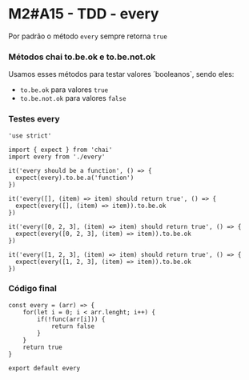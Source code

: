 # M2#A15 - TDD - every
Por padrão o método `every` sempre retorna `true`

### Métodos chai to.be.ok e to.be.not.ok

Usamos esses métodos para testar valores ´booleanos`, sendo eles:

- `to.be.ok` para valores `true`
- `to.be.not.ok` para valores `false`

### Testes every
```
'use strict'

import { expect } from 'chai'
import every from './every'

it('every should be a function', () => {
  expect(every).to.be.a('function')
})

it('every([], (item) => item) should return true', () => {
  expect(every([], (item) => item)).to.be.ok
})

it('every([0, 2, 3], (item) => item) should return true', () => {
  expect(every([0, 2, 3], (item) => item)).to.be.ok
})

it('every([1, 2, 3], (item) => item) should return true', () => {
  expect(every([1, 2, 3], (item) => item)).to.be.ok
})
```

### Código final
```
const every = (arr) => {
    for(let i = 0; i < arr.lenght; i++) {
        if(!func(arr[i])) {
            return false
        }
    }
    return true
}

export default every
```
